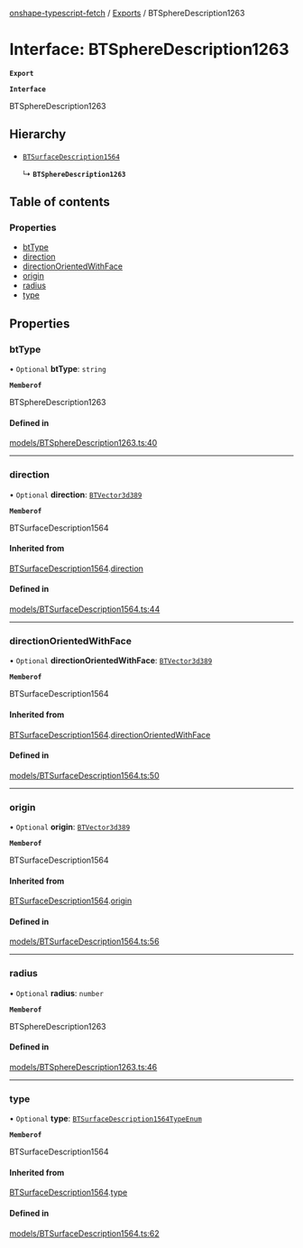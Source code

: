 [onshape-typescript-fetch](../README.md) / [Exports](../modules.md) / BTSphereDescription1263

# Interface: BTSphereDescription1263

**`Export`**

**`Interface`**

BTSphereDescription1263

## Hierarchy

- [`BTSurfaceDescription1564`](BTSurfaceDescription1564.md)

  ↳ **`BTSphereDescription1263`**

## Table of contents

### Properties

- [btType](BTSphereDescription1263.md#bttype)
- [direction](BTSphereDescription1263.md#direction)
- [directionOrientedWithFace](BTSphereDescription1263.md#directionorientedwithface)
- [origin](BTSphereDescription1263.md#origin)
- [radius](BTSphereDescription1263.md#radius)
- [type](BTSphereDescription1263.md#type)

## Properties

### btType

• `Optional` **btType**: `string`

**`Memberof`**

BTSphereDescription1263

#### Defined in

[models/BTSphereDescription1263.ts:40](https://github.com/toebes/onshape-typescript-fetch/blob/3e11ae1/models/BTSphereDescription1263.ts#L40)

___

### direction

• `Optional` **direction**: [`BTVector3d389`](BTVector3d389.md)

**`Memberof`**

BTSurfaceDescription1564

#### Inherited from

[BTSurfaceDescription1564](BTSurfaceDescription1564.md).[direction](BTSurfaceDescription1564.md#direction)

#### Defined in

[models/BTSurfaceDescription1564.ts:44](https://github.com/toebes/onshape-typescript-fetch/blob/3e11ae1/models/BTSurfaceDescription1564.ts#L44)

___

### directionOrientedWithFace

• `Optional` **directionOrientedWithFace**: [`BTVector3d389`](BTVector3d389.md)

**`Memberof`**

BTSurfaceDescription1564

#### Inherited from

[BTSurfaceDescription1564](BTSurfaceDescription1564.md).[directionOrientedWithFace](BTSurfaceDescription1564.md#directionorientedwithface)

#### Defined in

[models/BTSurfaceDescription1564.ts:50](https://github.com/toebes/onshape-typescript-fetch/blob/3e11ae1/models/BTSurfaceDescription1564.ts#L50)

___

### origin

• `Optional` **origin**: [`BTVector3d389`](BTVector3d389.md)

**`Memberof`**

BTSurfaceDescription1564

#### Inherited from

[BTSurfaceDescription1564](BTSurfaceDescription1564.md).[origin](BTSurfaceDescription1564.md#origin)

#### Defined in

[models/BTSurfaceDescription1564.ts:56](https://github.com/toebes/onshape-typescript-fetch/blob/3e11ae1/models/BTSurfaceDescription1564.ts#L56)

___

### radius

• `Optional` **radius**: `number`

**`Memberof`**

BTSphereDescription1263

#### Defined in

[models/BTSphereDescription1263.ts:46](https://github.com/toebes/onshape-typescript-fetch/blob/3e11ae1/models/BTSphereDescription1263.ts#L46)

___

### type

• `Optional` **type**: [`BTSurfaceDescription1564TypeEnum`](../modules.md#btsurfacedescription1564typeenum-1)

**`Memberof`**

BTSurfaceDescription1564

#### Inherited from

[BTSurfaceDescription1564](BTSurfaceDescription1564.md).[type](BTSurfaceDescription1564.md#type)

#### Defined in

[models/BTSurfaceDescription1564.ts:62](https://github.com/toebes/onshape-typescript-fetch/blob/3e11ae1/models/BTSurfaceDescription1564.ts#L62)
